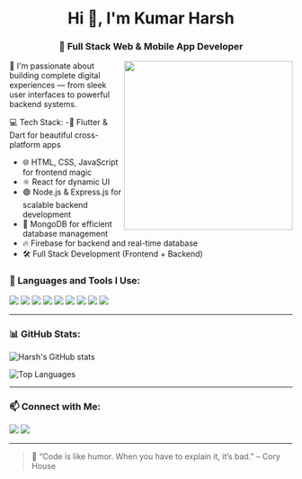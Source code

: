 <h1 align="center">Hi 👋, I'm Kumar Harsh</h1>
<h3 align="center">🚀 Full Stack Web & Mobile App Developer</h3>

<img src="https://media.giphy.com/media/qgQUggAC3Pfv687qPC/giphy.gif" width="300" align="right">

🔧 I'm passionate about building complete digital experiences — from sleek user interfaces to powerful backend systems.

💻 Tech Stack:
-💙 Flutter & Dart for beautiful cross-platform apps  
- 🌐 HTML, CSS, JavaScript for frontend magic  
- ⚛️ React for dynamic UI  
- 🟢 Node.js & Express.js for scalable backend development  
- 🍃 MongoDB for efficient database management  
- 🔥 Firebase for backend and real-time database  
- 🛠️ Full Stack Development (Frontend + Backend) 

### 🚀 Languages and Tools I Use:

<p align="left">
  <img src="https://img.shields.io/badge/Flutter-02569B?style=flat&logo=flutter&logoColor=white"/>
  <img src="https://img.shields.io/badge/Dart-0175C2?style=flat&logo=dart&logoColor=white"/>
  <img src="https://img.shields.io/badge/React-20232A?style=flat&logo=react&logoColor=61DAFB"/>
  <img src="https://img.shields.io/badge/JavaScript-F7DF1E?style=flat&logo=javascript&logoColor=black"/>
  <img src="https://img.shields.io/badge/HTML5-E34F26?style=flat&logo=html5&logoColor=white"/>
  <img src="https://img.shields.io/badge/CSS3-1572B6?style=flat&logo=css3&logoColor=white"/>
  <img src="https://img.shields.io/badge/Firebase-FFCA28?style=flat&logo=firebase&logoColor=black"/>
  <img src="https://img.shields.io/badge/Node.js-339933?style=flat&logo=node.js&logoColor=white"/>
  <img src="https://img.shields.io/badge/MongoDB-47A248?style=flat&logo=mongodb&logoColor=white"/>


</p>

---

### 📊 GitHub Stats:

![Harsh's GitHub stats](https://github-readme-stats.vercel.app/api?username=kumarharsh7070&show_icons=true&theme=tokyonight)

![Top Languages](https://github-readme-stats.vercel.app/api/top-langs/?username=kumarharsh7070&layout=compact&theme=tokyonight)

---

### 📫 Connect with Me:

<p>
  <a href="mailto:hk995814@gmail.com"><img src="https://img.shields.io/badge/Gmail-D14836?style=flat&logo=gmail&logoColor=white" /></a>
  <a href="https://www.linkedin.com/in/kumar-harsh-4350ba254/"><img src="https://img.shields.io/badge/LinkedIn-blue?style=flat&logo=linkedin" /></a>

</p>

---

> 🧠 “Code is like humor. When you have to explain it, it’s bad.” – Cory House
